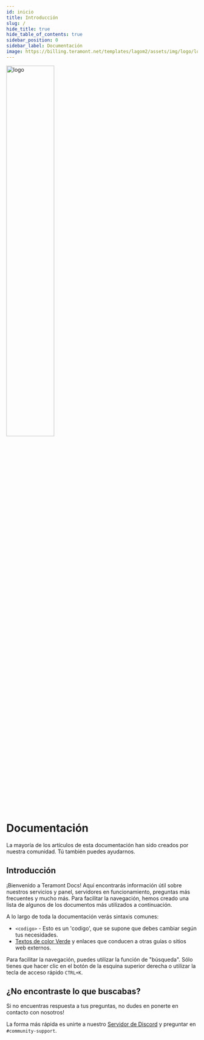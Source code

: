 ```yaml
---
id: inicio
title: Introducción
slug: /
hide_title: true
hide_table_of_contents: true
sidebar_position: 0
sidebar_label: Documentación
image: https://billing.teramont.net/templates/lagom2/assets/img/logo/logo_big.222289724.png
---
```

<div class="text--center">
<img src="https://teramont.net/assets/img/teramontlogo.png" alt="logo" height="50%" width="50%"/>
<h1>Documentación</h1>
</div>

La mayoría de los artículos de esta documentación han sido creados por nuestra comunidad. Tú también puedes ayudarnos. 

## Introducción

¡Bienvenido a Teramont Docs! Aquí encontrarás información útil sobre nuestros servicios y panel, servidores en funcionamiento, preguntas más frecuentes y mucho más. Para facilitar la navegación, hemos creado una lista de algunos de los documentos más utilizados a continuación.

A lo largo de toda la documentación verás sintaxis comunes:
- `<codigo>` - Esto es un 'codigo', que se supone que debes cambiar según tus necesidades.
- [Textos de color Verde](.) y enlaces que conducen a otras guías o sitios web externos.

Para facilitar la navegación, puedes utilizar la función de "búsqueda". Sólo tienes que hacer clic en el botón de la esquina superior derecha o utilizar la tecla de acceso rápido `CTRL+K`.


## ¿No encontraste lo que buscabas?

Si no encuentras respuesta a tus preguntas, no dudes en ponerte en contacto con nosotros!

La forma más rápida es unirte a nuestro [Servidor de Discord](https://discord.gg/vFFjEgGqd8) y preguntar en `#community-support`.
